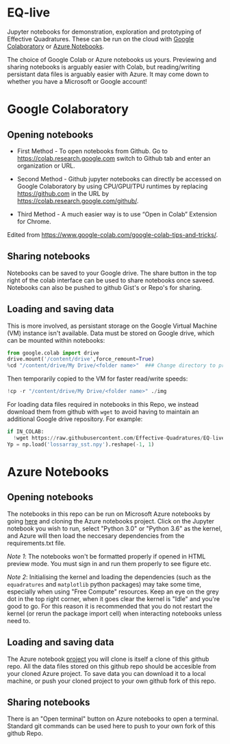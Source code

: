 # EQ-live
Jupyter notebooks for demonstration, exploration and prototyping of Effective Quadratures. These can be run on the cloud with [Google Colaboratory](https://colab.research.google.com/) or [Azure Notebooks](http://notebooks.azure.com).

The choice of Google Colab or Azure notebooks us yours. Previewing and sharing notebooks is arguably easier with Colab, but reading/writing persistant data files is arguably easier with Azure. It may come down to whether you have a Microsoft or Google account!

# Google Colaboratory
## Opening notebooks

* First Method - To open notebooks from Github. Go to https://colab.research.google.com switch to Github tab and enter an organization or URL.

* Second Method - Github jupyter notebooks can directly be accessed on Google Colaboratory by using CPU/GPU/TPU runtimes by replacing https://github.com in the URL by https://colab.research.google.com/github/.

* Third Method - A much easier way is to use “Open in Colab” Extension for Chrome.

Edited from https://www.google-colab.com/google-colab-tips-and-tricks/.

## Sharing notebooks
Notebooks can be saved to your Google drive. The share button in the top right of the colab interface can be used to share notebooks once saveed. Notebooks can also be pushed to github Gist's or Repo's for sharing.

## Loading and saving data
This is more involved, as persistant storage on the Google Virtual Machine (VM) instance isn't available. Data must be stored on Google drive, which can be mounted within notebooks:

```python
from google.colab import drive
drive.mount('/content/drive',force_remount=True)
%cd "/content/drive/My Drive/<folder name>"  ### Change directory to preferred working space
```

Then temporarily copied to the VM for faster read/write speeds:

```python
!cp -r "/content/drive/My Drive/<folder name>" ./img
```

For loading data files required in notebooks in this Repo, we instead download them from github with `wget` to avoid having to maintain an additional Google drive repository. For example:

```python
if IN_COLAB: 
  !wget https://raw.githubusercontent.com/Effective-Quadratures/EQ-live/master/Blog_posts/lossarray_sst.npy -O lossarray_sst.npy
Yp = np.load('lossarray_sst.npy').reshape(-1, 1)
```

# Azure Notebooks
## Opening notebooks
The notebooks in this repo can be run on Microsoft Azure notebooks by going [here](https://notebooks.azure.com/ascillitoe/projects/eq-live) and cloning the Azure notebooks project. Click on the Jupyter notebook you wish to run, select "Python 3.0" or "Python 3.6" as the kernel, and Azure will then load the neccesary dependencies from the requirements.txt file. 

*Note 1*: The notebooks won't be formatted properly if opened in HTML preview mode. You must sign in and run them properly to see figure etc. 

*Note 2*: Initialising the kernel and loading the dependencies (such as the `equadratures` and `matplotlib` python packages) may take some time, especially when using "Free Compute" resources. Keep an eye on the grey dot in the top right corner, when it goes clear the kernel is "Idle" and you're good to go. For this reason it is recommended that you do not restart the kernel (or rerun the package import cell) when interacting notebooks unless need to. 

## Loading and saving data
The Azure notebook [project](https://notebooks.azure.com/ascillitoe/projects/eq-live) you will clone is itself a clone of this github repo. All the data files stored on this github repo should be accesible from your cloned Azure project. To save data you can download it to a local machine, or push your cloned project to your own github fork of this repo.

## Sharing notebooks
There is an "Open terminal" button on Azure notebooks to open a terminal. Standard git commands can be used here to push to your own fork of this github Repo. 
